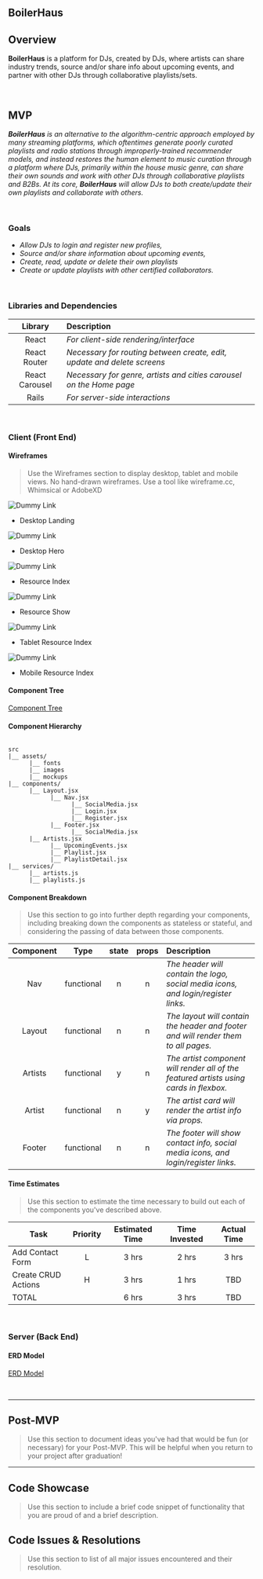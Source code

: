 ## BoilerHaus

## Overview

**BoilerHaus** is a platform for DJs, created by DJs, where artists can share industry trends, source and/or share info about upcoming events, and partner with other DJs through collaborative playlists/sets.


<br>

## MVP

_**BoilerHaus** is an alternative to the algorithm-centric approach employed by many streaming platforms, which oftentimes generate poorly curated playlists and radio stations through improperly-trained recommender models, and instead restores the human element to music curation through a platform where DJs, primarily within the house music genre, can share their own sounds and work with other DJs through collaborative playlists and B2Bs. At its core, **BoilerHaus** will allow DJs to both create/update their own playlists and collaborate with others._

<br>

### Goals

- _Allow DJs to login and register new profiles,_
- _Source and/or share information about upcoming events,_
- _Create, read, update or delete their own playlists_
- _Create or update playlists with other certified collaborators._

<br>

### Libraries and Dependencies

|     Library      | Description                                |
| :--------------: | :----------------------------------------- |
|      React       | _For client-side rendering/interface_ |
|   React Router   | _Necessary for routing between create, edit, update and delete screens_ |
|  React Carousel  | _Necessary for genre, artists and cities carousel on the Home page_ |
|      Rails       | _For server-side interactions_ |

<br>

### Client (Front End)

#### Wireframes

> Use the Wireframes section to display desktop, tablet and mobile views. No hand-drawn wireframes. Use a tool like wireframe.cc, Whimsical or AdobeXD

![Dummy Link](url)

- Desktop Landing

![Dummy Link](url)

- Desktop Hero

![Dummy Link](url)

- Resource Index

![Dummy Link](url)

- Resource Show

![Dummy Link](url)

- Tablet Resource Index

![Dummy Link](url)

- Mobile Resource Index

#### Component Tree

[Component Tree](https://docs.google.com/spreadsheets/d/1HWHGyxn3QzHjoIJSkhxYBnx8-ftphslzAlTgZAPsya8/edit?usp=sharing) 

#### Component Hierarchy

``` structure

src
|__ assets/
      |__ fonts
      |__ images
      |__ mockups
|__ components/
      |__ Layout.jsx
            |__ Nav.jsx
                  |__ SocialMedia.jsx
                  |__ Login.jsx
                  |__ Register.jsx
            |__ Footer.jsx
                  |__ SocialMedia.jsx
      |__ Artists.jsx
            |__ UpcomingEvents.jsx
            |__ Playlist.jsx
            |__ PlaylistDetail.jsx
|__ services/
      |__ artists.js
      |__ playlists.js

```

#### Component Breakdown

> Use this section to go into further depth regarding your components, including breaking down the components as stateless or stateful, and considering the passing of data between those components.

|  Component   |    Type    | state | props | Description                                                      |
| :----------: | :--------: | :---: | :---: | :--------------------------------------------------------------- |
|    Nav    | functional |   n   |   n   | _The header will contain the logo, social media icons, and login/register links._               |
|  Layout  | functional |   n   |   n   | _The layout will contain the header and footer and will render them to all pages._       |
|   Artists    |   functional    |   y   |   n   | _The artist component will render all of the featured artists using cards in flexbox._      |
| Artist | functional |   n   |   y   | _The artist card will render the artist info via props._                 |
|    Footer    | functional |   n   |   n   | _The footer will show contact info, social media icons, and login/register links._ |

#### Time Estimates

> Use this section to estimate the time necessary to build out each of the components you've described above.

| Task                | Priority | Estimated Time | Time Invested | Actual Time |
| ------------------- | :------: | :------------: | :-----------: | :---------: |
| Add Contact Form    |    L     |     3 hrs      |     2 hrs     |    3 hrs    |
| Create CRUD Actions |    H     |     3 hrs      |     1 hrs     |     TBD     |
| TOTAL               |          |     6 hrs      |     3 hrs     |     TBD     |

<br>

### Server (Back End)

#### ERD Model

[ERD Model](https://app.diagrams.net/#Hchrisratsimba123%2FBoilerHaus%2Fmaster%2Fboilerhaus-2)

<br>

***

## Post-MVP

> Use this section to document ideas you've had that would be fun (or necessary) for your Post-MVP. This will be helpful when you return to your project after graduation!

***

## Code Showcase

> Use this section to include a brief code snippet of functionality that you are proud of and a brief description.

## Code Issues & Resolutions

> Use this section to list of all major issues encountered and their resolution.
